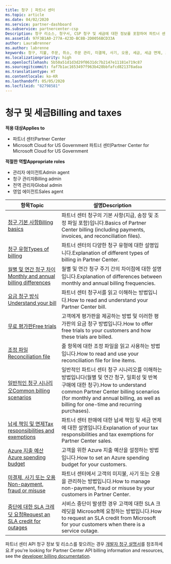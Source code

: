 ```yaml
---
title: 청구 | 파트너 센터
ms.topic: article
ms.date: 04/02/2020
ms.service: partner-dashboard
ms.subservice: partnercenter-csp
Description: 청구 리소스, 청구서, CSP 청구 및 세금에 대한 정보를 포함하여 파트너 센터의 청구 및 세금 항목에 대한 목록입니다.
ms.assetid: 97F3B1A0-277A-423D-BC8B-2D0056BCD33A
author: LauraBrenner
ms.author: labrenne
keywords: 청구, 지불, 주문, 취소, 주문 관리, 미결제, 사기, 오용, 세금, 세금 면제, 조정 파일
ms.localizationpriority: high
ms.openlocfilehash: 5b50a51d1d3d29f0631dc7b2147e11181e719c87
ms.sourcegitcommit: faf7b1ac1653497f963b428bbfafcd821378adaa
ms.translationtype: HT
ms.contentlocale: ko-KR
ms.lasthandoff: 05/05/2020
ms.locfileid: "82798581"
---
```

# <a name="billing-and-taxes"></a><span data-ttu-id="80ec8-104">청구 및 세금</span><span class="sxs-lookup"><span data-stu-id="80ec8-104">Billing and taxes</span></span>

<span data-ttu-id="80ec8-105">**적용 대상**</span><span class="sxs-lookup"><span data-stu-id="80ec8-105">**Applies to**</span></span>

- <span data-ttu-id="80ec8-106">파트너 센터</span><span class="sxs-lookup"><span data-stu-id="80ec8-106">Partner Center</span></span>
- <span data-ttu-id="80ec8-107">Microsoft Cloud for US Government 파트너 센터</span><span class="sxs-lookup"><span data-stu-id="80ec8-107">Partner Center for Microsoft Cloud for US Government</span></span>

<span data-ttu-id="80ec8-108">**적절한 역할**</span><span class="sxs-lookup"><span data-stu-id="80ec8-108">**Appropriate roles**</span></span>

- <span data-ttu-id="80ec8-109">관리자 에이전트</span><span class="sxs-lookup"><span data-stu-id="80ec8-109">Admin agent</span></span>
- <span data-ttu-id="80ec8-110">청구 관리자</span><span class="sxs-lookup"><span data-stu-id="80ec8-110">Billing admin</span></span>
- <span data-ttu-id="80ec8-111">전역 관리자</span><span class="sxs-lookup"><span data-stu-id="80ec8-111">Global admin</span></span>
- <span data-ttu-id="80ec8-112">영업 에이전트</span><span class="sxs-lookup"><span data-stu-id="80ec8-112">Sales agent</span></span>

| <span data-ttu-id="80ec8-113">항목</span><span class="sxs-lookup"><span data-stu-id="80ec8-113">Topic</span></span> | <span data-ttu-id="80ec8-114">설명</span><span class="sxs-lookup"><span data-stu-id="80ec8-114">Description</span></span> |
| ----- | ----------- |
| [<span data-ttu-id="80ec8-115">청구 기본 사항</span><span class="sxs-lookup"><span data-stu-id="80ec8-115">Billing basics</span></span>](billing-basics.md) | <span data-ttu-id="80ec8-116">파트너 센터 청구의 기본 사항(지급, 송장 및 조정 파일 포함)입니다.</span><span class="sxs-lookup"><span data-stu-id="80ec8-116">Basics of Partner Center billing (including payments, invoices, and reconciliation files).</span></span> |
| [<span data-ttu-id="80ec8-117">청구 유형</span><span class="sxs-lookup"><span data-stu-id="80ec8-117">Types of billing</span></span>](billing-different-types.md) | <span data-ttu-id="80ec8-118">파트너 센터의 다양한 청구 유형에 대한 설명입니다.</span><span class="sxs-lookup"><span data-stu-id="80ec8-118">Explanation of different types of billing in Partner Center.</span></span> |
| [<span data-ttu-id="80ec8-119">월별 및 연간 청구 차이</span><span class="sxs-lookup"><span data-stu-id="80ec8-119">Monthly and annual billing differences</span></span>](billing-annual-monthly.md) | <span data-ttu-id="80ec8-120">월별 및 연간 청구 주기 간의 차이점에 대한 설명입니다.</span><span class="sxs-lookup"><span data-stu-id="80ec8-120">Explanation of differences between monthly and annual billing frequencies.</span></span> |
| [<span data-ttu-id="80ec8-121">요금 청구 방식</span><span class="sxs-lookup"><span data-stu-id="80ec8-121">Understand your bill</span></span>](read-your-bill.md) | <span data-ttu-id="80ec8-122">파트너 센터 청구서를 읽고 이해하는 방법입니다.</span><span class="sxs-lookup"><span data-stu-id="80ec8-122">How to read and understand your Partner Center bill.</span></span> |
| [<span data-ttu-id="80ec8-123">무료 평가판</span><span class="sxs-lookup"><span data-stu-id="80ec8-123">Free trials</span></span>](offer-your-customers-trials-of-microsoft-products.md) | <span data-ttu-id="80ec8-124">고객에게 평가판을 제공하는 방법 및 이러한 평가판의 요금 청구 방법입니다.</span><span class="sxs-lookup"><span data-stu-id="80ec8-124">How to offer free trials to your customers and how these trials are billed.</span></span> |
| [<span data-ttu-id="80ec8-125">조정 파일</span><span class="sxs-lookup"><span data-stu-id="80ec8-125">Reconciliation file</span></span>](use-the-reconciliation-files.md) | <span data-ttu-id="80ec8-126">줄 항목에 대한 조정 파일을 읽고 사용하는 방법입니다.</span><span class="sxs-lookup"><span data-stu-id="80ec8-126">How to read and use your reconciliation file for line items.</span></span> |
| [<span data-ttu-id="80ec8-127">일반적인 청구 시나리오</span><span class="sxs-lookup"><span data-stu-id="80ec8-127">Common billing scenarios</span></span>](common-billing-scenarios.md) | <span data-ttu-id="80ec8-128">일반적인 파트너 센터 청구 시나리오를 이해하는 방법입니다(월별 및 연간 청구, 일회성 및 반복 구매에 대한 청구).</span><span class="sxs-lookup"><span data-stu-id="80ec8-128">How to understand common Partner Center billing scenarios (for monthly and annual billing, as well as billing for one-time and recurring purchases).</span></span> |
| [<span data-ttu-id="80ec8-129">납세 책임 및 면제</span><span class="sxs-lookup"><span data-stu-id="80ec8-129">Tax responsibilities and exemptions</span></span>](tax-and-tax-exemptions.md) | <span data-ttu-id="80ec8-130">파트너 센터 판매에 대한 납세 책임 및 세금 면제에 대한 설명입니다.</span><span class="sxs-lookup"><span data-stu-id="80ec8-130">Explanation of your tax responsibilities and tax exemptions for Partner Center sales.</span></span> |
| [<span data-ttu-id="80ec8-131">Azure 지출 예산</span><span class="sxs-lookup"><span data-stu-id="80ec8-131">Azure spending budget</span></span>](set-an-azure-spending-budget-for-your-customers.md) | <span data-ttu-id="80ec8-132">고객을 위한 Azure 지출 예산을 설정하는 방법입니다.</span><span class="sxs-lookup"><span data-stu-id="80ec8-132">How to set an Azure spending budget for your customers.</span></span> |
| [<span data-ttu-id="80ec8-133">미결제, 사기 또는 오용</span><span class="sxs-lookup"><span data-stu-id="80ec8-133">Non-payment, fraud or misuse</span></span>](non-payment--fraud--or-misuse.md) | <span data-ttu-id="80ec8-134">파트너 센터에서 고객의 미지불, 사기 또는 오용을 관리하는 방법입니다.</span><span class="sxs-lookup"><span data-stu-id="80ec8-134">How to manage non-payment, fraud or misuse by your customers in Partner Center.</span></span> |
| [<span data-ttu-id="80ec8-135">중단에 대한 SLA 크레딧 요청</span><span class="sxs-lookup"><span data-stu-id="80ec8-135">Request an SLA credit for outages</span></span>](request-credit.md) | <span data-ttu-id="80ec8-136">서비스 중단이 발생한 경우 고객에 대한 SLA 크레딧을 Microsoft에 요청하는 방법입니다.</span><span class="sxs-lookup"><span data-stu-id="80ec8-136">How to request an SLA credit from Microsoft for your customers when there is a service outage.</span></span> |

<span data-ttu-id="80ec8-137">파트너 센터 API 청구 정보 및 리소스를 찾으려는 경우 [개발자 청구 설명서](https://docs.microsoft.com/partner-center/develop/manage-billing)를 참조하세요.</span><span class="sxs-lookup"><span data-stu-id="80ec8-137">If you're looking for Partner Center API billing information and resources, see the [developer billing documentation](https://docs.microsoft.com/partner-center/develop/manage-billing).</span></span>
